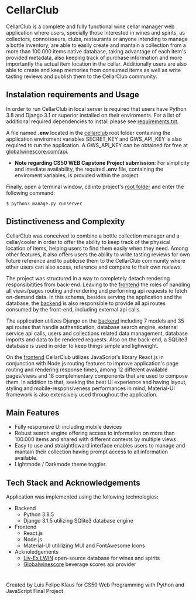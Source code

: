 # CellarClub

CellarClub is a complete and fully functional wine cellar manager web application where users, specially those interested in wines and spirits, as collectors, connoisseurs, clubs, restaurants or anyone intending to manage a bottle inventory, are able to easily create and mantain a collection from a more than 100.000 items native database, taking advantage of each item's provided metadata, also keeping track of purchase information and more importantly the actual item location in the cellar. Additionally users are  also able to create and keep memories from consumed items as well as write tasting reviews and publish them to the CellarClub community.


## Instalation requirements and Usage

In order to run CellarClub in local server is required that users have Python 3.8 and Django 3.1 or superior installed on their enviroments. For a list of additional required dependencies to install please see [requirements.txt](requirements.txt). 

A file named **.env** located in the [cellarclub](/cellarclub) root folder containing the application enviroment variables SECRET_KEY and GWS_API_KEY is also required to run the application. A GWS_API_KEY can be obtained for free at [globalwinescore.com/api](https://www.globalwinescore.com/api/).

* **Note regarding CS50 WEB Capstone Project submission**: For simplicity and imediate availability, the required **.env** file, containing the enviroment variables, is provided within the project.

Finally, open a terminal window, cd into project's [root folder](/) and enter the following command:

    $ python3 manage.py runserver



## Distinctiveness and Complexity

CellarClub was conceived to combine a bottle collection manager and a cellar/cooler in order to offer the ability to keep track of the physical location of items, helping users to find them easily when they need. Among other features, it also offers users the ability to write tasting reviews for own future reference and to publicise them to the CellarClub community where other users can also acess, reference and compare to their own reviews. 

The project was structured in a way to completely detach rendering responsibitities from back-end. Leaving to the [frontend](/frontend) the roles of handling all views/pages routing and rendering and performing api requests to fetch on-demand data. In this schema, besides serving the application and the database, the [backend](/api) is also responsible to provide all api routes consumed by the front-end, including external api calls.

The application utilizes Django on the [backend](/api) including 7 models and 35 api routes that handle authentication, database search engine, external service api calls, users and collections related data management, database imports and data to be rendered requests. Also on the back-end, a SQLite3 database is used in order to keep things simple and lighweight.

On the [frontend](/frontend) CellarClub utilizes JavaScript's library React.js in conjunction with Node.js routing features to improve application's page routing and rendering response times, among 12 different available pages/views and 18 complementary components that are used to compose them. In addition to that, seeking the best UI experience and having layout, styling and mobile-responsiveness performances in mind, Material-UI framework is also extensively used throughout the application.


## Main Features

- Fully responsive UI including mobile devices
- Robust search engine offering access to information on more than 100.000 items and shared with different contexts by multiple views
- Easy to use and straightfoward interface enables users to manage and mantain their collection having prompt access to all information available.
- Lightmode / Darkmode theme toggler. 


## Tech Stack and Acknowledgements

Application was implemented using the following technologies: 
- Backend
    - Python 3.8.5
    - Django 3.1.5 utilizing SQlite3 database engine
- Frontend
    - React.js
    - Node.js
    - Material-UI utililizing MUI and FontAwesome Icons
- Acknoledgements
    - [Liv-Ex LWIN](http://www.liv-ex.com/wwd/lwin) open-source database for wines and spirits
    - [Globalwinescore](https://globalwinescore.docs.apiary.io/) beverage scores api provider 

#
Created by Luis Felipe Klaus for CS50 Web Programming with Python and JavaScript Final Project
#
